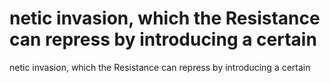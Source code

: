 # netic invasion, which the Resistance can repress by introducing a certain

netic invasion, which the Resistance can repress by introducing a certain